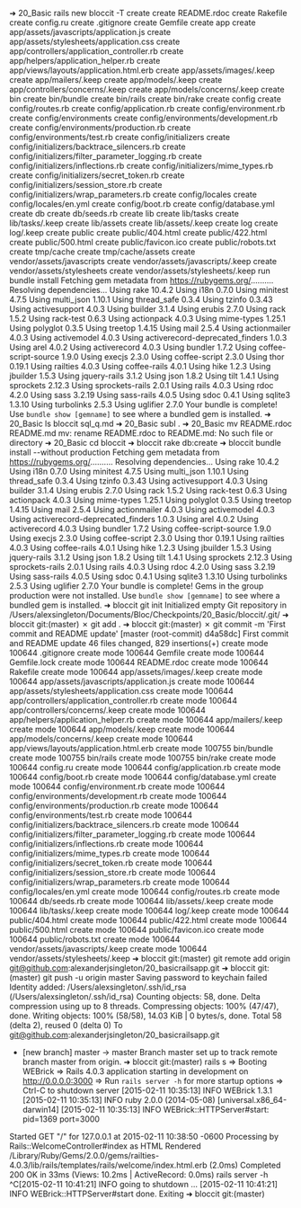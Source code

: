 ➜  20_Basic  rails new bloccit -T
      create
      create  README.rdoc
      create  Rakefile
      create  config.ru
      create  .gitignore
      create  Gemfile
      create  app
      create  app/assets/javascripts/application.js
      create  app/assets/stylesheets/application.css
      create  app/controllers/application_controller.rb
      create  app/helpers/application_helper.rb
      create  app/views/layouts/application.html.erb
      create  app/assets/images/.keep
      create  app/mailers/.keep
      create  app/models/.keep
      create  app/controllers/concerns/.keep
      create  app/models/concerns/.keep
      create  bin
      create  bin/bundle
      create  bin/rails
      create  bin/rake
      create  config
      create  config/routes.rb
      create  config/application.rb
      create  config/environment.rb
      create  config/environments
      create  config/environments/development.rb
      create  config/environments/production.rb
      create  config/environments/test.rb
      create  config/initializers
      create  config/initializers/backtrace_silencers.rb
      create  config/initializers/filter_parameter_logging.rb
      create  config/initializers/inflections.rb
      create  config/initializers/mime_types.rb
      create  config/initializers/secret_token.rb
      create  config/initializers/session_store.rb
      create  config/initializers/wrap_parameters.rb
      create  config/locales
      create  config/locales/en.yml
      create  config/boot.rb
      create  config/database.yml
      create  db
      create  db/seeds.rb
      create  lib
      create  lib/tasks
      create  lib/tasks/.keep
      create  lib/assets
      create  lib/assets/.keep
      create  log
      create  log/.keep
      create  public
      create  public/404.html
      create  public/422.html
      create  public/500.html
      create  public/favicon.ico
      create  public/robots.txt
      create  tmp/cache
      create  tmp/cache/assets
      create  vendor/assets/javascripts
      create  vendor/assets/javascripts/.keep
      create  vendor/assets/stylesheets
      create  vendor/assets/stylesheets/.keep
         run  bundle install
Fetching gem metadata from https://rubygems.org/..........
Resolving dependencies...
Using rake 10.4.2
Using i18n 0.7.0
Using minitest 4.7.5
Using multi_json 1.10.1
Using thread_safe 0.3.4
Using tzinfo 0.3.43
Using activesupport 4.0.3
Using builder 3.1.4
Using erubis 2.7.0
Using rack 1.5.2
Using rack-test 0.6.3
Using actionpack 4.0.3
Using mime-types 1.25.1
Using polyglot 0.3.5
Using treetop 1.4.15
Using mail 2.5.4
Using actionmailer 4.0.3
Using activemodel 4.0.3
Using activerecord-deprecated_finders 1.0.3
Using arel 4.0.2
Using activerecord 4.0.3
Using bundler 1.7.2
Using coffee-script-source 1.9.0
Using execjs 2.3.0
Using coffee-script 2.3.0
Using thor 0.19.1
Using railties 4.0.3
Using coffee-rails 4.0.1
Using hike 1.2.3
Using jbuilder 1.5.3
Using jquery-rails 3.1.2
Using json 1.8.2
Using tilt 1.4.1
Using sprockets 2.12.3
Using sprockets-rails 2.0.1
Using rails 4.0.3
Using rdoc 4.2.0
Using sass 3.2.19
Using sass-rails 4.0.5
Using sdoc 0.4.1
Using sqlite3 1.3.10
Using turbolinks 2.5.3
Using uglifier 2.7.0
Your bundle is complete!
Use `bundle show [gemname]` to see where a bundled gem is installed.
➜  20_Basic  ls
bloccit  sql_q.md
➜  20_Basic  subl .
➜  20_Basic  mv README.rdoc README.md
mv: rename README.rdoc to README.md: No such file or directory
➜  20_Basic  cd bloccit
➜  bloccit  rake db:create
➜  bloccit  bundle install --without production
Fetching gem metadata from https://rubygems.org/..........
Resolving dependencies...
Using rake 10.4.2
Using i18n 0.7.0
Using minitest 4.7.5
Using multi_json 1.10.1
Using thread_safe 0.3.4
Using tzinfo 0.3.43
Using activesupport 4.0.3
Using builder 3.1.4
Using erubis 2.7.0
Using rack 1.5.2
Using rack-test 0.6.3
Using actionpack 4.0.3
Using mime-types 1.25.1
Using polyglot 0.3.5
Using treetop 1.4.15
Using mail 2.5.4
Using actionmailer 4.0.3
Using activemodel 4.0.3
Using activerecord-deprecated_finders 1.0.3
Using arel 4.0.2
Using activerecord 4.0.3
Using bundler 1.7.2
Using coffee-script-source 1.9.0
Using execjs 2.3.0
Using coffee-script 2.3.0
Using thor 0.19.1
Using railties 4.0.3
Using coffee-rails 4.0.1
Using hike 1.2.3
Using jbuilder 1.5.3
Using jquery-rails 3.1.2
Using json 1.8.2
Using tilt 1.4.1
Using sprockets 2.12.3
Using sprockets-rails 2.0.1
Using rails 4.0.3
Using rdoc 4.2.0
Using sass 3.2.19
Using sass-rails 4.0.5
Using sdoc 0.4.1
Using sqlite3 1.3.10
Using turbolinks 2.5.3
Using uglifier 2.7.0
Your bundle is complete!
Gems in the group production were not installed.
Use `bundle show [gemname]` to see where a bundled gem is installed.
➜  bloccit  git init
Initialized empty Git repository in /Users/alexsingleton/Documents/Bloc/Checkpoints/20_Basic/bloccit/.git/
➜  bloccit git:(master) ✗ git add .
➜  bloccit git:(master) ✗ git commit -m 'First commit and README update'
[master (root-commit) d4a58dc] First commit and README update
 46 files changed, 829 insertions(+)
 create mode 100644 .gitignore
 create mode 100644 Gemfile
 create mode 100644 Gemfile.lock
 create mode 100644 README.rdoc
 create mode 100644 Rakefile
 create mode 100644 app/assets/images/.keep
 create mode 100644 app/assets/javascripts/application.js
 create mode 100644 app/assets/stylesheets/application.css
 create mode 100644 app/controllers/application_controller.rb
 create mode 100644 app/controllers/concerns/.keep
 create mode 100644 app/helpers/application_helper.rb
 create mode 100644 app/mailers/.keep
 create mode 100644 app/models/.keep
 create mode 100644 app/models/concerns/.keep
 create mode 100644 app/views/layouts/application.html.erb
 create mode 100755 bin/bundle
 create mode 100755 bin/rails
 create mode 100755 bin/rake
 create mode 100644 config.ru
 create mode 100644 config/application.rb
 create mode 100644 config/boot.rb
 create mode 100644 config/database.yml
 create mode 100644 config/environment.rb
 create mode 100644 config/environments/development.rb
 create mode 100644 config/environments/production.rb
 create mode 100644 config/environments/test.rb
 create mode 100644 config/initializers/backtrace_silencers.rb
 create mode 100644 config/initializers/filter_parameter_logging.rb
 create mode 100644 config/initializers/inflections.rb
 create mode 100644 config/initializers/mime_types.rb
 create mode 100644 config/initializers/secret_token.rb
 create mode 100644 config/initializers/session_store.rb
 create mode 100644 config/initializers/wrap_parameters.rb
 create mode 100644 config/locales/en.yml
 create mode 100644 config/routes.rb
 create mode 100644 db/seeds.rb
 create mode 100644 lib/assets/.keep
 create mode 100644 lib/tasks/.keep
 create mode 100644 log/.keep
 create mode 100644 public/404.html
 create mode 100644 public/422.html
 create mode 100644 public/500.html
 create mode 100644 public/favicon.ico
 create mode 100644 public/robots.txt
 create mode 100644 vendor/assets/javascripts/.keep
 create mode 100644 vendor/assets/stylesheets/.keep
➜  bloccit git:(master) git remote add origin git@github.com:alexanderjsingleton/20_basicrailsapp.git
➜  bloccit git:(master) git push -u origin master
Saving password to keychain failed
Identity added: /Users/alexsingleton/.ssh/id_rsa (/Users/alexsingleton/.ssh/id_rsa)
Counting objects: 58, done.
Delta compression using up to 8 threads.
Compressing objects: 100% (47/47), done.
Writing objects: 100% (58/58), 14.03 KiB | 0 bytes/s, done.
Total 58 (delta 2), reused 0 (delta 0)
To git@github.com:alexanderjsingleton/20_basicrailsapp.git
 * [new branch]      master -> master
Branch master set up to track remote branch master from origin.
➜  bloccit git:(master) rails s
=> Booting WEBrick
=> Rails 4.0.3 application starting in development on http://0.0.0.0:3000
=> Run `rails server -h` for more startup options
=> Ctrl-C to shutdown server
[2015-02-11 10:35:13] INFO  WEBrick 1.3.1
[2015-02-11 10:35:13] INFO  ruby 2.0.0 (2014-05-08) [universal.x86_64-darwin14]
[2015-02-11 10:35:13] INFO  WEBrick::HTTPServer#start: pid=1369 port=3000


Started GET "/" for 127.0.0.1 at 2015-02-11 10:38:50 -0600
Processing by Rails::WelcomeController#index as HTML
  Rendered /Library/Ruby/Gems/2.0.0/gems/railties-4.0.3/lib/rails/templates/rails/welcome/index.html.erb (2.0ms)
Completed 200 OK in 33ms (Views: 10.2ms | ActiveRecord: 0.0ms)
rails server -h
^C[2015-02-11 10:41:21] INFO  going to shutdown ...
[2015-02-11 10:41:21] INFO  WEBrick::HTTPServer#start done.
Exiting
➜  bloccit git:(master)